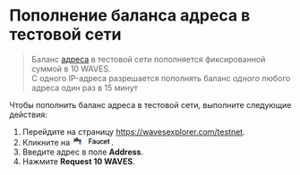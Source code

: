 # Пополнение баланса адреса в тестовой сети

> Баланс [адреса](/blockchain/address.md) в тестовой сети пополняется фиксированной суммой в 10 WAVES.
<br>С одного IP-адреса разрешается пополнять баланс _одного_ любого адреса один раз в 15 минут

Чтобы пополнить баланс адреса в тестовой сети, выполните следующие действия:

1. Перейдите на страницу <https://wavesexplorer.com/testnet>.
2. Кликните на <img src="img/faucet.png" alt="faucet" width="70"/>.
3. Введите адрес в поле **Address**.
4. Нажмите **Request 10 WAVES**.
